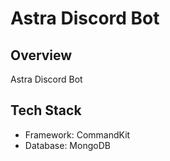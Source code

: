 # Astra Discord Bot

## Overview

Astra Discord Bot

## Tech Stack

- Framework: CommandKit
- Database: MongoDB

